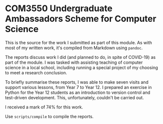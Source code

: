 # COM3550 Undergraduate Ambassadors Scheme for Computer Science

This is the source for the work I submitted as part of this module. As with most of my written work, it's compiled from Markdown using `pandoc`.

The reports discuss work I did (and planned to do, in spite of COVID-19) as part of the module. I was tasked with assisting teaching of computer science in a local school, including running a special project of my choosing to meet a research conclusion.

To briefly summarise these reports, I was able to make seven visits and support various lessons, from Year 7 to Year 12. I prepared an exercise in Python for the Year 12 students as an introduction to version control and test-driven development. This, unfortunately, couldn't be carried out.

I received a mark of 74% for this work.

Use `scripts/compile` to compile the reports.
